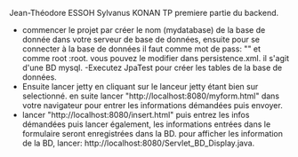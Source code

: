 Jean-Théodore ESSOH Sylvanus KONAN
TP premiere partie du backend.

- commencer le projet par créer le nom (mydatabase) de la base de donnée dans votre serveur de base de données,
  ensuite pour se connecter à la base de données il faut comme mot de pass: "" et comme root :root.
  vous pouvez le modifier dans persistence.xml. il s'agit d'une BD mysql.
  -Executez JpaTest pour créer les tables de la base de données. 
- Ensuite lancer jetty en cliquant sur le lanceur jetty étant bien sur selectionné.
en suite lancer "http://localhost:8080/myform.html" dans votre navigateur pour entrer les informations démandées puis envoyer.
- lancer "http://localhost:8080/insert.html" puis entrez les infos démandées puis lancer également,
les informations entrées dans le formulaire seront enregistrées dans la BD. pour afficher les information de la BD, lancer:
  http://localhost:8080/Servlet_BD_Display.java.
